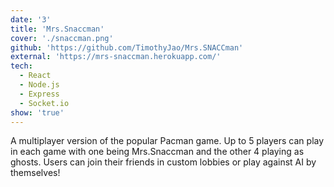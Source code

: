 ```yaml
---
date: '3'
title: 'Mrs.Snaccman'
cover: './snaccman.png'
github: 'https://github.com/TimothyJao/Mrs.SNACCman'
external: 'https://mrs-snaccman.herokuapp.com/'
tech:
  - React
  - Node.js
  - Express
  - Socket.io
show: 'true'
---
```


A multiplayer version of the popular Pacman game. Up to 5 players can play in each game with one being Mrs.Snaccman and the other 4 playing as ghosts. Users can join their friends in custom lobbies or play against AI by themselves!
